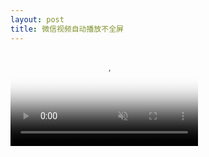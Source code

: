 ```yaml
---
layout: post
title: 微信视频自动播放不全屏
---
```

<video preload="auto" loop="" webkit-playsinline="true" muted="" poster="images/header.ef9f192a.jpg" class="hidden-xs" id="myVideo">
  <!-- <source data-src="images/polina.webm" type="video/webm" /> -->
  <source src="http://www.yunmodel.com/video/low-bg.11852c36.mp4" type="video/mp4"> </video>

<script src="http://res.wx.qq.com/open/js/jweixin-1.0.0.js"></script>
<script>
  //一般情况下，这样就可以自动播放了，但是一些奇葩iPhone机不可以
  document.getElementById('myVideo').play();
  //必须在微信Weixin JSAPI的WeixinJSBridgeReady才能生效
  document.addEventListener("WeixinJSBridgeReady", function() {
    document.getElementById('myVideo').play();
  }, false);
</script>
